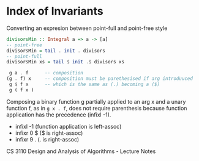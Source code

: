# Index of Invariants



Converting an expresion between point-full and point-free style

```hs
divisorsMin :: Integral a => a -> [a]
-- point-free
divisorsMin = tail . init . divisors
-- point-full
divisorsMin xs = tail $ init .$ divisors xs
```



```hs
 g a . f      -- composition
(g . f) x     -- composition must be parethesised if arg introduuced
 g $ f x      -- which is the same as (.) becoming a ($)
 g ( f x )
```

Composing a binary function g partially applied to an arg x and a unary function f, as in `g x . f`, does not require parenthesis because function application has the precedence (infixl -1).

- infixl -1     (function application is left-assoc)
- infixr  0 $   ($ is right-assoc)
- infixr  9 .   (. is right-assoc)


CS 3110 Design and Analysis of Algorithms - Lecture Notes
